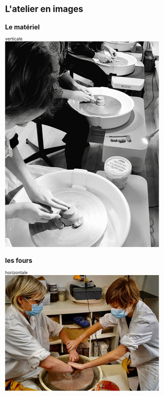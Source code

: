 # L'atelier en images  
## Le matériel  
verticale
<img src="/images/atelier-tournage_fans-de-terre_colombes.jpeg" class="image-stage">  

## les fours  
horizontale  
<img src="/images/parents-enfants-tournage-stages-poterie-fansdeterre-ceramique-colombes-paris.jpeg" class="image-horiz">

